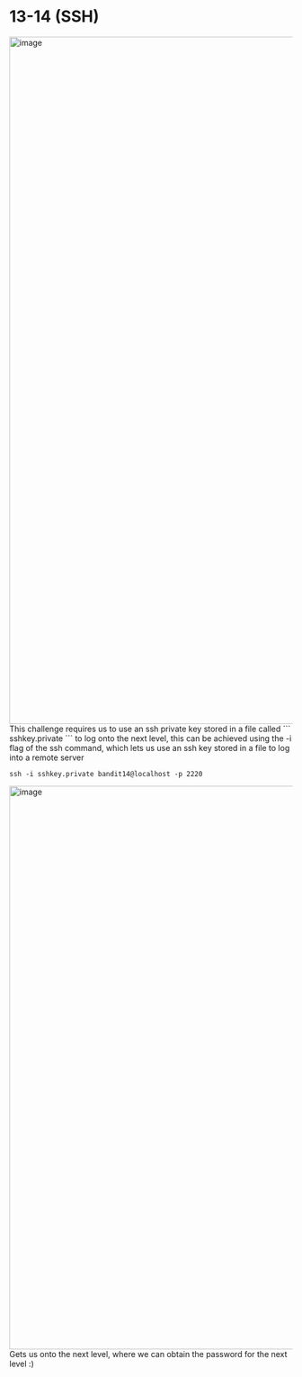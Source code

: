 # 13-14 (SSH)
<img width="1221" alt="image" src="https://github.com/Chalhotra/git-exercises-writeups/assets/135652026/3171e7e6-02c0-4520-a5ad-a334cc293b91">
<br>
This challenge requires us to use an ssh private key stored in a file called ``` sshkey.private ``` to log onto the next level, this can be achieved using the -i flag of the ssh command, which lets us use an ssh key stored in a file to log into a remote server

<br>

``` 
ssh -i sshkey.private bandit14@localhost -p 2220
```
<img width="1001" alt="image" src="https://github.com/Chalhotra/git-exercises-writeups/assets/135652026/691b3c87-e6a3-4317-8add-fbfacd4f91b6">
<br>
Gets us onto the next level, where we can obtain the password for the next level :)
